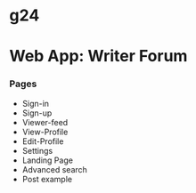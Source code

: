 # g24
## Web App: Writer Forum

### Pages
* Sign-in
* Sign-up
* Viewer-feed
* View-Profile
* Edit-Profile
* Settings
* Landing Page
* Advanced search
* Post example
